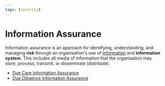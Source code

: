```yaml
---
tags: [security]
---
```


# Information Assurance

Information assurance is an approach for identifying, understanding, and
managing **risk** through an organisation's use of
[Information](202209291015.md) and **information system**. This includes
all media of information that the organisation may store, process, transmit, or
disseminate (distribute).

- [Due Care Information Assurance](202408142222.md)
- [Due Diligence Information Assurance](202408142224.md)
